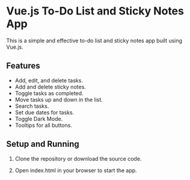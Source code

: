 # Vue.js To-Do List and Sticky Notes App

This is a simple and effective to-do list and sticky notes app built using Vue.js.

## Features

- Add, edit, and delete tasks.
- Add and delete sticky notes.
- Toggle tasks as completed.
- Move tasks up and down in the list.
- Search tasks.
- Set due dates for tasks.
- Toggle Dark Mode.
- Tooltips for all buttons.

## Setup and Running

1. Clone the repository or download the source code.

2. Open index.html in your browser to start the app.
